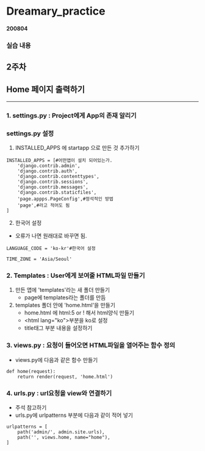 # Dreamary_practice

#### 200804

### 실습 내용

## 2주차

## Home 페이지 출력하기
------------

### 1. settings.py : Project에게 App의 존재 알리기
### settings.py 설정

1. INSTALLED_APPS 에 startapp 으로 만든 것 추가하기

<pre><code>INSTALLED_APPS = [#어떤앱이 설치 되어있는가.
    'django.contrib.admin',
    'django.contrib.auth',
    'django.contrib.contenttypes',
    'django.contrib.sessions',
    'django.contrib.messages',
    'django.contrib.staticfiles',
    'page.appps.PageConfig',#정석적인 방법
    'page',#라고 적어도 됨
]</code></pre>

2. 한국어 설정

- 오류가 나면 원래대로 바꾸면 됨.
<pre><code>LANGUAGE_CODE = 'ko-kr'#한국어 설정

TIME_ZONE = 'Asia/Seoul'</code></pre>



### 2. Templates : User에게 보여줄 HTML파일 만들기
1. 만든 앱에 'templates'라는 새 폴더 만들기
   - page에 templates라는 폴더를 만듬
2. templates 폴더 안에 'home.html'을 만들기
   - home.html 에 html:5 or ! 해서 html양식 만들기
   - \<html lang="ko">부분을 ko로 설정
   - title태그 부분 내용을 설정하기 

### 3. views.py : 요청이 들어오면 HTML파일을 열어주는 함수 정의
- views.py에 다음과 같은 함수 만들기
<pre><code>def home(request):
    return render(request, 'home.html')</code></pre>

### 4. urls.py : url요청을 view와 연결하기
- 주석 참고하기
- urls.py에 urlpatterns 부분에 다음과 같이 적어 넣기
<pre><code>urlpatterns = [
    path('admin/', admin.site.urls),
    path('', views.home, name="home"),
]</code></pre>